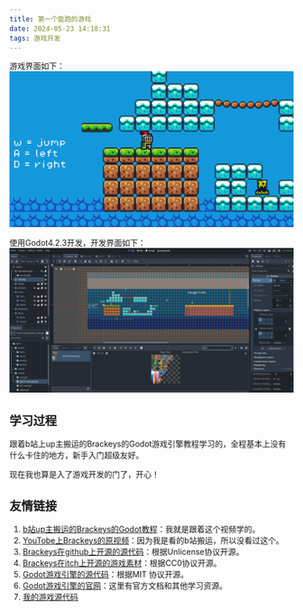 ```yaml
---
title: 第一个能跑的游戏
date: 2024-05-23 14:18:31
tags: 游戏开发
---
```


游戏界面如下：
![游戏界面](../assets/firstGame/GameInterface.jpg)  

使用Godot4.2.3开发，开发界面如下：
![开发界面](../assets/firstGame/GameDevelopmentInterface.jpg)

## 学习过程

跟着b站上up主搬运的Brackeys的Godot游戏引擎教程学习的，全程基本上没有什么卡住的地方，新手入门超级友好。

现在我也算是入了游戏开发的门了，开心！

## 友情链接

1. [b站up主搬运的Brackeys的Godot教程](https://www.bilibili.com/video/BV1fs421N7TD/?spm_id_from=333.337.search-card.all.click&vd_source=46d3fc19a4c3cfd59fb5fccb8cc2d1a0)：我就是跟着这个视频学的。  
2. [YouTobe上Brackeys的原视频](https://youtu.be/LOhfqjmasi0?si=4RguI6-pXHZ2mk9K)：因为我是看的b站搬运，所以没看过这个。  
3. [Brackeys在github上开源的源代码](https://github.com/Brackeys/first-game-in-godot)：根据Unlicense协议开源。
4. [Brackeys在itch上开源的游戏素材](https://brackeysgames.itch.io/brackeys-platformer-bundle)：根据CC0协议开源。
5. [Godot游戏引擎的源代码](https://github.com/godotengine/godot)：根据MIT 协议开源。
6. [Godot游戏引擎的官网](https://godotengine.org/community/)：这里有官方文档和其他学习资源。
7. [我的游戏源代码](https://github.com/LingZhi20000519/GameDevelopmentLearn_1)
